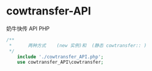 # cowtransfer-API

奶牛快传 API PHP


```php
/**
 *      两种方式    (new 实例)和  (静态 cowtransfer:: )
 */
    include './cowtransfer_API.php';
    use cowtransfer_API\cowtransfer;
```
